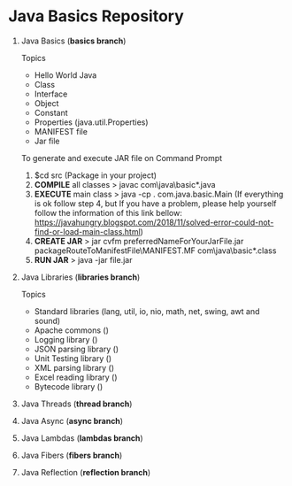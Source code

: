 # Java Basics Repository

1. Java Basics (**basics branch**) 
	
	Topics
	
	- Hello World Java
	- Class
	- Interface
	- Object
	- Constant
	- Properties (java.util.Properties)
	- MANIFEST file
	- Jar file

	To generate and execute JAR file on Command Prompt
	
	1. $cd src (Package in your project)
	2. **COMPILE** all classes > javac com\java\basic\*.java
	3. **EXECUTE** main class > java -cp . com.java.basic.Main
	(If everything is ok follow step 4, but If you have a problem, please help yourself follow the information of this link bellow: https://javahungry.blogspot.com/2018/11/solved-error-could-not-find-or-load-main-class.html)
	4. **CREATE JAR** > jar cvfm preferredNameForYourJarFile.jar packageRouteToManifestFile\MANIFEST.MF com\java\basic\*.class
	5. **RUN JAR** > java -jar file.jar

2. Java Libraries (**libraries branch**)
	
	Topics
	
	- Standard libraries (lang, util, io, nio, math, net, swing, awt and sound)
	- Apache commons ()
	- Logging library ()
	- JSON parsing library ()
	- Unit Testing library ()
	- XML parsing library ()
	- Excel reading library ()
	- Bytecode library ()

5. Java Threads (**thread branch**)

6. Java Async (**async branch**)

7. Java Lambdas (**lambdas branch**)

8. Java Fibers (**fibers branch**)

9. Java Reflection (**reflection branch**)
